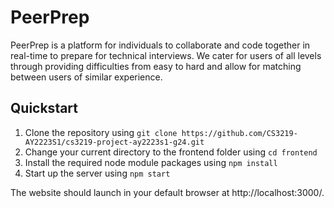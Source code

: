 # PeerPrep 

PeerPrep is a platform for individuals to collaborate and code together in real-time to prepare for technical interviews. We cater for users of all levels through providing difficulties from easy to hard and allow for matching between users of similar experience.


## Quickstart
1. Clone the repository using `git clone https://github.com/CS3219-AY2223S1/cs3219-project-ay2223s1-g24.git`
2. Change your current directory to the frontend folder using `cd frontend`
3. Install the required node module packages using `npm install`
4. Start up the server using `npm start`

The website should launch in your default browser at http://localhost:3000/.

